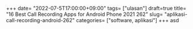 +++
date= "2022-07-5T17:00:00+09:00"
tags= ["ulasan"]
draft=true
title= "16 Best Call Recording Apps for Android Phone 2021        262"
slug= "aplikasi-call-recording-android-262"
categories= ["software, aplikasi"]
+++
asd
